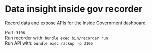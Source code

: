 # Data insight inside gov recorder

Record data and expose APIs for the Inside Government dashboard.

Port: `3106`  
Run recorder with: `bundle exec bin/recorder run`  
Run API with: `bundle exec rackup -p 3106`  
